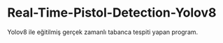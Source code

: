 # Real-Time-Pistol-Detection-Yolov8
 Yolov8 ile eğitilmiş gerçek zamanlı tabanca tespiti yapan program.
